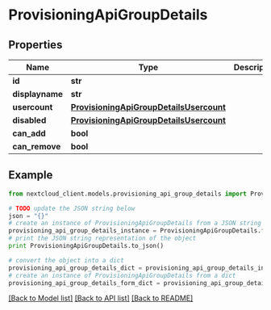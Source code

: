 # ProvisioningApiGroupDetails


## Properties
Name | Type | Description | Notes
------------ | ------------- | ------------- | -------------
**id** | **str** |  | 
**displayname** | **str** |  | 
**usercount** | [**ProvisioningApiGroupDetailsUsercount**](ProvisioningApiGroupDetailsUsercount.md) |  | 
**disabled** | [**ProvisioningApiGroupDetailsUsercount**](ProvisioningApiGroupDetailsUsercount.md) |  | 
**can_add** | **bool** |  | 
**can_remove** | **bool** |  | 

## Example

```python
from nextcloud_client.models.provisioning_api_group_details import ProvisioningApiGroupDetails

# TODO update the JSON string below
json = "{}"
# create an instance of ProvisioningApiGroupDetails from a JSON string
provisioning_api_group_details_instance = ProvisioningApiGroupDetails.from_json(json)
# print the JSON string representation of the object
print ProvisioningApiGroupDetails.to_json()

# convert the object into a dict
provisioning_api_group_details_dict = provisioning_api_group_details_instance.to_dict()
# create an instance of ProvisioningApiGroupDetails from a dict
provisioning_api_group_details_form_dict = provisioning_api_group_details.from_dict(provisioning_api_group_details_dict)
```
[[Back to Model list]](../README.md#documentation-for-models) [[Back to API list]](../README.md#documentation-for-api-endpoints) [[Back to README]](../README.md)


